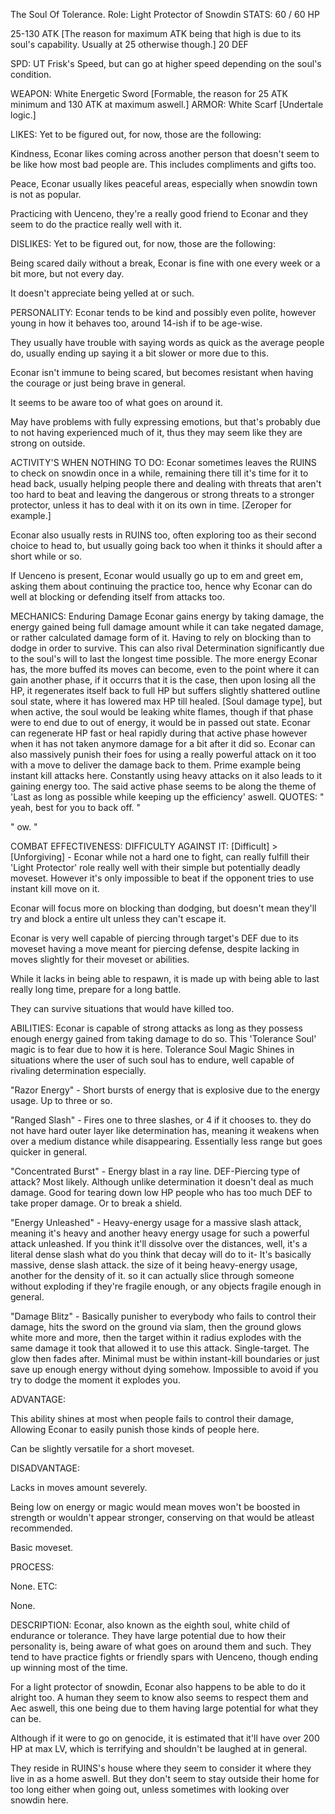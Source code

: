 The Soul Of Tolerance.
Role: Light Protector of Snowdin
STATS:
60 / 60 HP

25-130 ATK [The reason for maximum ATK being that high is due to its soul's capability. Usually at 25 otherwise though.]
20 DEF

SPD: UT Frisk's Speed, but can go at higher speed depending on the soul's condition.

WEAPON: White Energetic Sword [Formable, the reason for 25 ATK minimum and 130 ATK at maximum aswell.]
ARMOR: White Scarf [Undertale logic.]

LIKES:
Yet to be figured out, for now, those are the following:

Kindness, Econar likes coming across another person that doesn't seem to be like how most bad people are. This includes compliments and gifts too.

Peace, Econar usually likes peaceful areas, especially when snowdin town is not as popular.

Practicing with Uenceno, they're a really good friend to Econar and they seem to do the practice really well with it.

DISLIKES:
Yet to be figured out, for now, those are the following:

Being scared daily without a break, Econar is fine with one every week or a bit more, but not every day.

It doesn't appreciate being yelled at or such.

PERSONALITY:
Econar tends to be kind and possibly even polite, however young in how it behaves too, around 14-ish if to be age-wise.

They usually have trouble with saying words as quick as the average people do, usually ending up saying it a bit slower or more due to this.

Econar isn't immune to being scared, but becomes resistant when having the courage or just being brave in general.

It seems to be aware too of what goes on around it.

May have problems with fully expressing emotions, but that's probably due to not having experienced much of it, thus they may seem like they are strong on outside.

ACTIVITY'S WHEN NOTHING TO DO:
Econar sometimes leaves the RUINS to check on snowdin once in a while, remaining there till it's time for it to head back, usually helping people there and dealing with threats that aren't too hard to beat and leaving the dangerous or strong threats to a stronger protector, unless it has to deal with it on its own in time. [Zeroper for example.]

Econar also usually rests in RUINS too, often exploring too as their second choice to head to, but usually going back too when it thinks it should after a short while or so.

If Uenceno is present, Econar would usually go up to em and greet em, asking them about continuing the practice too, hence why Econar can do well at blocking or defending itself from attacks too.

MECHANICS:
Enduring Damage
Econar gains energy by taking damage, the energy gained being full damage amount while it can take negated damage, or rather calculated damage form of it. Having to rely on blocking than to dodge in order to survive.
This can also rival Determination significantly due to the soul's will to last the longest time possible.
The more energy Econar has, the more buffed its moves can become, even to the point where it can gain another phase, if it occurrs that it is the case, then upon losing all the HP, it regenerates itself back to full HP but suffers slightly shattered outline soul state, where it has lowered max HP till healed. [Soul damage type], but when active, the soul would be leaking white flames, though if that phase were to end due to out of energy, it would be in passed out state. Econar can regenerate HP fast or heal rapidly during that active phase however when it has not taken anymore damage for a bit after it did so.
Econar can also massively punish their foes for using a really powerful attack on it too with a move to deliver the damage back to them. Prime example being instant kill attacks here. Constantly using heavy attacks on it also leads to it gaining energy too.
The said active phase seems to be along the theme of 'Last as long as possible while keeping up the efficiency' aswell.
QUOTES:
" yeah, best for you to back off. "

" ow. "

COMBAT EFFECTIVENESS:
DIFFICULTY AGAINST IT: [Difficult] > [Unforgiving] - Econar while not a hard one to fight, can really fulfill their 'Light Protector' role really well with their simple but potentially deadly moveset. However it's only impossible to beat if the opponent tries to use instant kill move on it.

Econar will focus more on blocking than dodging, but doesn't mean they'll try and block a entire ult unless they can't escape it.

Econar is very well capable of piercing through target's DEF due to its moveset having a move meant for piercing defense, despite lacking in moves slightly for their moveset or abilities.

While it lacks in being able to respawn, it is made up with being able to last really long time, prepare for a long battle.

They can survive situations that would have killed too.



ABILITIES:
Econar is capable of strong attacks as long as they possess enough energy gained from taking damage to do so.
This 'Tolerance Soul' magic is to fear due to how it is here.
Tolerance Soul Magic
Shines in situations where the user of such soul has to endure, well capable of rivaling determination especially.

"Razor Energy" - Short bursts of energy that is explosive due to the energy usage. Up to three or so.

"Ranged Slash" - Fires one to three slashes, or 4 if it chooses to.
they do not have hard outer layer like determination has, meaning it weakens when over a medium distance while disappearing. Essentially less range but goes quicker in general.

"Concentrated Burst" - Energy blast in a ray line. DEF-Piercing type of attack? Most likely. Although unlike determination it doesn't deal as much damage. Good for tearing down low HP people who has too much DEF to take proper damage. Or to break a shield.

"Energy Unleashed" - Heavy-energy usage for a massive slash attack, meaning it's heavy and another heavy energy usage for such a powerful attack unleashed. If you think it'll dissolve over the distances, well, it's a literal dense slash what do you think that decay will do to it-
It's basically massive, dense slash attack. the size of it being heavy-energy usage, another for the density of it. so it can actually slice through someone without exploding if they're fragile enough, or any objects fragile enough in general.

"Damage Blitz" - Basically punisher to everybody who fails to control their damage, hits the sword on the ground via slam, then the ground glows white more and more, then the target within it radius explodes with the same damage it took that allowed it to use this attack. Single-target. The glow then fades after.
Minimal must be within instant-kill boundaries or just save up enough energy without dying somehow.
Impossible to avoid if you try to dodge the moment it explodes you.

ADVANTAGE:

This ability shines at most when people fails to control their damage, Allowing Econar to easily punish those kinds of people here.

Can be slightly versatile for a short moveset.

DISADVANTAGE:

Lacks in moves amount severely.

Being low on energy or magic would mean moves won't be boosted in strength or wouldn't appear stronger, conserving on that would be atleast recommended.

Basic moveset.

PROCESS:

None.
ETC:

None.



DESCRIPTION:
Econar, also known as the eighth soul, white child of endurance or tolerance.
They have large potential due to how their personality is, being aware of what goes on around them and such.
They tend to have practice fights or friendly spars with Uenceno, though ending up winning most of the time.

For a light protector of snowdin, Econar also happens to be able to do it alright too. A human they seem to know also seems to respect them and Aec aswell, this one being due to them having large potential for what they can be.

Although if it were to go on genocide, it is estimated that it'll have over 200 HP at max LV, which is terrifying and shouldn't be laughed at in general.

They reside in RUINS's house where they seem to consider it where they live in as a home aswell. But they don't seem to stay outside their home for too long either when going out, unless sometimes with looking over snowdin here.